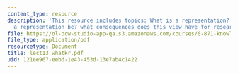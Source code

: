 ```yaml
---
content_type: resource
description: 'This resource includes topics: What is a representation?, what should
  a representation be? what consequences does this view have for research and practice?'
file: https://ol-ocw-studio-app-qa.s3.amazonaws.com/courses/6-871-knowledge-based-applications-systems-spring-2005/121ee967eebd1e43453d13e7ab4c1422_lect13_whatkr.pdf
file_type: application/pdf
resourcetype: Document
title: lect13_whatkr.pdf
uid: 121ee967-eebd-1e43-453d-13e7ab4c1422
---
```

